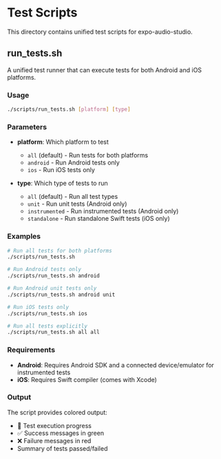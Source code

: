 # Test Scripts

This directory contains unified test scripts for expo-audio-studio.

## run_tests.sh

A unified test runner that can execute tests for both Android and iOS platforms.

### Usage

```bash
./scripts/run_tests.sh [platform] [type]
```

### Parameters

- **platform**: Which platform to test
  - `all` (default) - Run tests for both platforms
  - `android` - Run Android tests only
  - `ios` - Run iOS tests only

- **type**: Which type of tests to run
  - `all` (default) - Run all test types
  - `unit` - Run unit tests (Android only)
  - `instrumented` - Run instrumented tests (Android only)
  - `standalone` - Run standalone Swift tests (iOS only)

### Examples

```bash
# Run all tests for both platforms
./scripts/run_tests.sh

# Run Android tests only
./scripts/run_tests.sh android

# Run Android unit tests only
./scripts/run_tests.sh android unit

# Run iOS tests only
./scripts/run_tests.sh ios

# Run all tests explicitly
./scripts/run_tests.sh all all
```

### Requirements

- **Android**: Requires Android SDK and a connected device/emulator for instrumented tests
- **iOS**: Requires Swift compiler (comes with Xcode)

### Output

The script provides colored output:
- 🧪 Test execution progress
- ✅ Success messages in green
- ❌ Failure messages in red
- Summary of tests passed/failed 